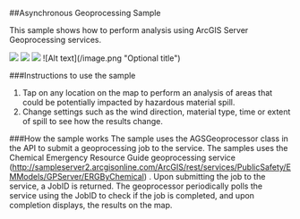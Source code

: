 ##Asynchronous Geoprocessing Sample 

This sample shows how to  perform analysis using ArcGIS Server Geoprocessing services.

<img src="https://raw.github.com/Esri/arcgis-runtime-samples-ios/master/AsynchronousGPSample/image.png?login=dg0yal&token=f7a4ea724bbe0aa015c60526867f4d84"/>
<img src="https://raw.github.com/Esri/arcgis-runtime-samples-ios/master/AsynchronousGPSample/image.png?login=dg0yal&token=f7a4ea724bbe0aa015c60526867f4d84"/>
<img src="https://raw.github.com/Esri/arcgis-runtime-samples-ios/master/AsynchronousGPSample/image.png?login=dg0yal&token=f7a4ea724bbe0aa015c60526867f4d84"/>
![Alt text](/image.png "Optional title")

###Instructions to use the sample
1. Tap on any location on the map to perform an analysis of areas that could be potentially impacted by hazardous material spill.
2. Change settings such as the wind direction, material type, time or extent of spill to
see how the results change.

###How the sample works
The sample uses the  AGSGeoprocessor class in the API to submit a geoprocessing job to the service. The samples uses the Chemical Emergency Resource Guide geoprocessing service (http://sampleserver2.arcgisonline.com/ArcGIS/rest/services/PublicSafety/EMModels/GPServer/ERGByChemical) . Upon submitting the job to the service, a JobID is returned. The geoprocessor periodically polls the service using the JobID to check if the job is completed, and upon completion displays, the results on the map.

